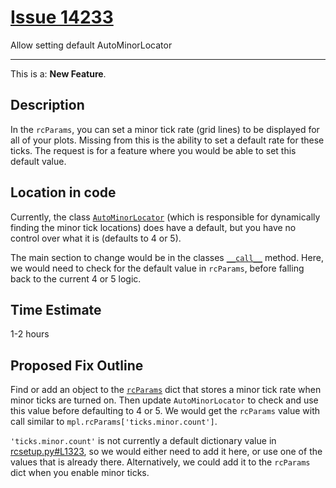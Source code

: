 # [Issue 14233](https://github.com/matplotlib/matplotlib/issues/14233)

Allow setting default AutoMinorLocator

----------------------------------------------------

This is a: **New Feature**.

## Description

In the `rcParams`, you can set a minor tick rate (grid lines) to be displayed for all of your plots. Missing from this is the ability to set a default rate for these ticks. The request is for a feature where you would be able to set this default value. 

## Location in code

Currently, the class [`AutoMinorLocator`](https://github.com/CSCD01-team04/matplotlib/blob/3205ff797038fb4662b843faceeaaec1f63acef9/lib/matplotlib/ticker.py#L2749) (which is responsible for dynamically finding the minor tick locations) does have a default, but you have no control over what it is (defaults to 4 or 5).

The main section to change would be in the classes [`__call__`](https://github.com/CSCD01-team04/matplotlib/blob/3205ff797038fb4662b843faceeaaec1f63acef9/lib/matplotlib/ticker.py#L2764) method. Here, we would need to check for the default value in `rcParams`, before falling back to the current 4 or 5 logic. 

## Time Estimate
1-2 hours

## Proposed Fix Outline
Find or add an object to the [`rcParams`](https://github.com/CSCD01-team04/matplotlib/blob/3205ff797038fb4662b843faceeaaec1f63acef9/lib/matplotlib/rcsetup.py#L1040) dict that stores a minor tick rate when minor ticks are turned on. Then update `AutoMinorLocator` to check and use this value before defaulting to 4 or 5. We would get the `rcParams` value with call similar to `mpl.rcParams['ticks.minor.count']`. 

`'ticks.minor.count'` is not currently a default dictionary value in [rcsetup.py#L1323](https://github.com/CSCD01-team04/matplotlib/blob/3205ff797038fb4662b843faceeaaec1f63acef9/lib/matplotlib/rcsetup.py#L1323), so we would either need to add it here, or use one of the values that is already there. Alternatively, we could add it to the `rcParams` dict when you enable minor ticks.